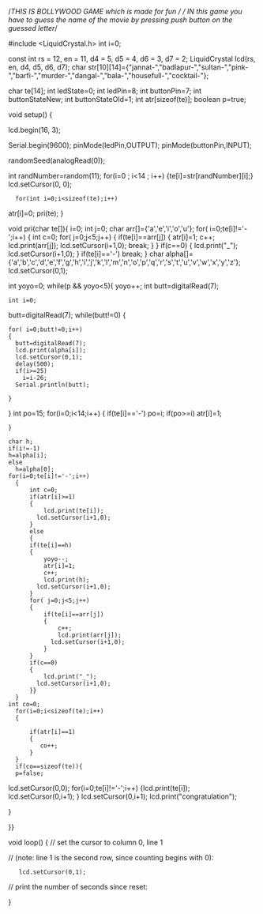 /*THIS IS BOLLYWOOD GAME which is made for fun */
/* IN this game you have to guess the name of the movie by pressing push button on the guessed letter*/

#include <LiquidCrystal.h>
int i=0;

const int rs = 12, en = 11, d4 = 5, d5 = 4, d6 = 3, d7 = 2;
LiquidCrystal lcd(rs, en, d4, d5, d6, d7);
char str[10][14]={"jannat-","badlapur-","sultan-","pink-","barfi-","murder-","dangal-","bala-","housefull-","cocktail-"};
 
char te[14];
int ledState=0;
int ledPin=8;
int buttonPin=7;
int buttonStateNew;
int buttonStateOld=1;
  int atr[sizeof(te)];
  boolean p=true;
  
void setup() {
  
  lcd.begin(16, 3);
  
 Serial.begin(9600);
  pinMode(ledPin,OUTPUT);
  pinMode(buttonPin,INPUT);
   
   
   randomSeed(analogRead(0));
  
   int randNumber=random(11);
  for(i=0 ; i<14 ; i++)
{te[i]=str[randNumber][i];}
  lcd.setCursor(0, 0);
 
	  for(int i=0;i<sizeof(te);i++)
atr[i]=0;
  pri(te);
}

void pri(char te[]){
  i=0;
int j=0;
  char arr[]={'a','e','i','o','u'};
	  for( i=0;te[i]!='-';i++)
	  {
		  int c=0;
		  for( j=0;j<5;j++)
		  {
			  if(te[i]==arr[j])
			  {
				  atr[i]=1;
				  c++;
				  lcd.print(arr[j]);
                  lcd.setCursor(i+1,0);
                break;
			  }
		  }
		  if(c==0)
		  {
			  lcd.print("_");
            lcd.setCursor(i+1,0);
	  	  }
        if(te[i]=='-')
          break;
	  }
  char alpha[]={'a','b','c','d','e','f','g','h','i','j','k','l','m','n','o','p','q','r','s','t','u','v','w','x','y','z'};
  lcd.setCursor(0,1);
  
  int yoyo=0;
  while(p && yoyo<5){
    yoyo++;
    int butt=digitalRead(7);
  
    int i=0;
  butt=digitalRead(7);
  while(butt!=0)
  {
    
    for( i=0;butt!=0;i++)
    {
      butt=digitalRead(7);
      lcd.print(alpha[i]);
      lcd.setCursor(0,1);
      delay(500);
      if(i>=25)
        i=i-26;
      Serial.println(butt);
      
    }
  }
    int po=15;
    for(i=0;i<14;i++)
    {
      if(te[i]=='-')
        po=i;
      if(po>=i)
        atr[i]=1;
        
    }
    
    char h;
    if(i!=-1)
    h=alpha[i];
    else
      h=alpha[0];
    for(i=0;te[i]!='-';i++)
	  {
		  int c=0;
		  if(atr[i]>=1)
		  {
			  lcd.print(te[i]);
            lcd.setCursor(i+1,0);
		  }
		  else
		  {
		  if(te[i]==h)
		  {
			  yoyo--;
			  atr[i]=1;
			  c++;
			  lcd.print(h);
            lcd.setCursor(i+1,0);
		  }
		  for( j=0;j<5;j++)
		  {
		  	  if(te[i]==arr[j])
		  	  {
		  		  c++;
		  		  lcd.print(arr[j]);
                lcd.setCursor(i+1,0);
		  	  }
		  }
		  if(c==0)
		  {
			  lcd.print("_");
            lcd.setCursor(i+1,0);
		  }}
	  }
    int co=0;
	  for(i=0;i<sizeof(te);i++)
	  {

		  if(atr[i]==1)
		  {
			 co++;
		  }
	  }
	  if(co==sizeof(te)){
	  p=false;
  lcd.setCursor(0,0);
        for(i=0;te[i]!='-';i++)
        {lcd.print(te[i]);
         lcd.setCursor(0,i+1);
        }
        lcd.setCursor(0,i+1);
        lcd.print("congratulation");
    
    
  }

  }}

    
void loop() {
  // set the cursor to column 0, line 1
  
  
  // (note: line 1 is the second row, since counting begins with 0):
  
	   lcd.setCursor(0,1);
  // print the number of seconds since reset:
  

}
